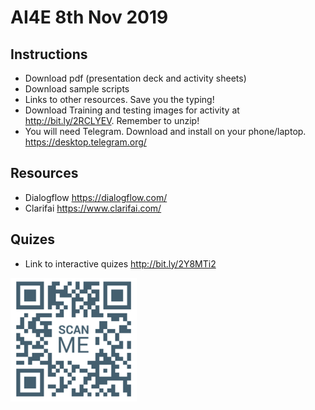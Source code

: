 # AI4E 8th Nov 2019

## Instructions
+ Download pdf (presentation deck and activity sheets)
+ Download sample scripts
+ Links to other resources.  Save you the typing!
+ Download Training and testing images for activity at http://bit.ly/2RCLYEV.  Remember to unzip!  
+ You will need Telegram.  Download and install on your phone/laptop. https://desktop.telegram.org/

## Resources
+ Dialogflow https://dialogflow.com/
+ Clarifai https://www.clarifai.com/

## Quizes
+ Link to interactive quizes http://bit.ly/2Y8MTi2  
<img src="quiz_qr.png" alt="quiz qr code" width="40%"/>
